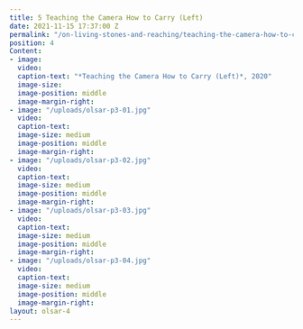 ```yaml
---
title: 5 Teaching the Camera How to Carry (Left)
date: 2021-11-15 17:37:00 Z
permalink: "/on-living-stones-and-reaching/teaching-the-camera-how-to-carry-left"
position: 4
Content:
- image: 
  video: 
  caption-text: "*Teaching the Camera How to Carry (Left)*, 2020"
  image-size: 
  image-position: middle
  image-margin-right: 
- image: "/uploads/olsar-p3-01.jpg"
  video: 
  caption-text: 
  image-size: medium
  image-position: middle
  image-margin-right: 
- image: "/uploads/olsar-p3-02.jpg"
  video: 
  caption-text: 
  image-size: medium
  image-position: middle
  image-margin-right: 
- image: "/uploads/olsar-p3-03.jpg"
  video: 
  caption-text: 
  image-size: medium
  image-position: middle
  image-margin-right: 
- image: "/uploads/olsar-p3-04.jpg"
  video: 
  caption-text: 
  image-size: medium
  image-position: middle
  image-margin-right: 
layout: olsar-4
---
```


